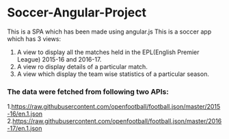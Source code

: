 # Soccer-Angular-Project
This is a SPA which has been made using angular.js
This is a soccer app which has 3 views:
1. A view to display all the matches held in the EPL(English Premier League)  2015-16 and 2016-17.
2. A view ro display details of a particular match.
3. A view which display the team wise statistics of a particular season.

### The data were fetched from following two APIs:

1.https://raw.githubusercontent.com/openfootball/football.json/master/2015-16/en.1.json
2.https://raw.githubusercontent.com/openfootball/football.json/master/2016-17/en.1.json
